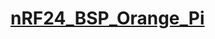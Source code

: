 # [nRF24_BSP_Orange_Pi](https://medium.com/@nofalelahi413/nrf24l01-communication-standalone-bsp-for-orange-pi-28673719ee83)
